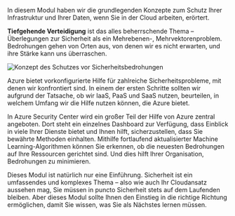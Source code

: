 In diesem Modul haben wir die grundlegenden Konzepte zum Schutz Ihrer Infrastruktur und Ihrer Daten, wenn Sie in der Cloud arbeiten, erörtert.

**Tiefgehende Verteidigung** ist das alles beherrschende Thema – Überlegungen zur Sicherheit als ein Mehrebenen-, Mehrvektorenproblem. Bedrohungen gehen von Orten aus, von denen wir es nicht erwarten, und ihre Stärke kann uns überraschen.

![Konzept des Schutzes vor Sicherheitsbedrohungen](../media/6-heading.png)

Azure bietet vorkonfigurierte Hilfe für zahlreiche Sicherheitsprobleme, mit denen wir konfrontiert sind. In einem der ersten Schritte sollten wir aufgrund der Tatsache, ob wir IaaS, PaaS und SaaS nutzen, beurteilen, in welchem Umfang wir die Hilfe nutzen können, die Azure bietet.

In Azure Security Center wird ein großer Teil der Hilfe von Azure zentral angeboten. Dort steht ein einzelnes Dashboard zur Verfügung, dass Einblick in viele Ihrer Dienste bietet und Ihnen hilft, sicherzustellen, dass Sie bewährte Methoden einhalten. Mithilfe fortlaufend aktualisierter Machine Learning-Algorithmen können Sie erkennen, ob die neuesten Bedrohungen auf Ihre Ressourcen gerichtet sind. Und dies hilft Ihrer Organisation, Bedrohungen zu minimieren.

Dieses Modul ist natürlich nur eine Einführung. Sicherheit ist ein umfassendes und komplexes Thema – also wie auch Ihr Cloudansatz aussehen mag, Sie müssen in puncto Sicherheit stets auf dem Laufenden bleiben. Aber dieses Modul sollte Ihnen den Einstieg in die richtige Richtung ermöglichen, damit Sie wissen, was Sie als Nächstes lernen müssen.
